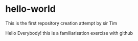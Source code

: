 # hello-world
This is the first repository creation attempt by  sir Tim

Hello Everybody!
this is a familiarisation exercise with github
